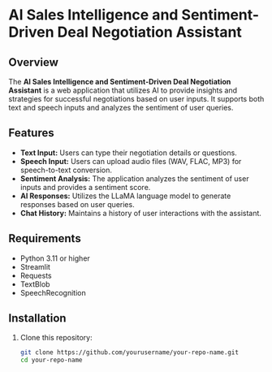 # AI Sales Intelligence and Sentiment-Driven Deal Negotiation Assistant

## Overview
The **AI Sales Intelligence and Sentiment-Driven Deal Negotiation Assistant** is a web application that utilizes AI to provide insights and strategies for successful negotiations based on user inputs. It supports both text and speech inputs and analyzes the sentiment of user queries.

## Features
- **Text Input:** Users can type their negotiation details or questions.
- **Speech Input:** Users can upload audio files (WAV, FLAC, MP3) for speech-to-text conversion.
- **Sentiment Analysis:** The application analyzes the sentiment of user inputs and provides a sentiment score.
- **AI Responses:** Utilizes the LLaMA language model to generate responses based on user queries.
- **Chat History:** Maintains a history of user interactions with the assistant.

## Requirements
- Python 3.11 or higher
- Streamlit
- Requests
- TextBlob
- SpeechRecognition

## Installation
1. Clone this repository:
   ```bash
   git clone https://github.com/yourusername/your-repo-name.git
   cd your-repo-name

